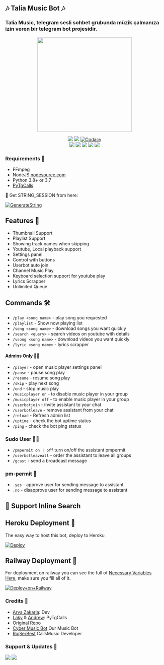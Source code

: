 <h2 align="centre">🎶 Talia Music Bot 🎶</h2>

### Talia Music, telegram sesli sohbet grubunda müzik çalmanıza izin veren bir telegram bot projesidir.
 <p align="center"><a href="https://t.me/CyberMusikBot"><img src="https://telegra.ph/file/a884f8f101263a935b154.jpg" width="300"></a></p>
<p align="center">
    <a href="https://www.python.org/" alt="made-with-python"> <img src="https://img.shields.io/badge/Made%20with-Python-black.svg?style=flat-square&logo=python&logoColor=blue&color=red" /></a>
    <a href="https://github.com/aryazakaria01/CBMusicBot/graphs/commit-activity" alt="Maintenance"> <img src="https://img.shields.io/badge/Maintained%3F-yes-red.svg?style=flat-square" /></a>
    <a href="https://app.codacy.com/gh/aryazakaria01/CBMusicBot/dashboard"> <img src="https://img.shields.io/codacy/grade/a723cb464d5a4d25be3152b5d71de82d?color=red&logo=codacy&style=flat-square" alt="Codacy" /></a><br>
    <a href="https://github.com/aryazakaria01/CBMusicBot"> <img src="https://img.shields.io/github/repo-size/aryazakaria01/CBMusicBot?color=red&logo=github&logoColor=blue&style=flat-square" /></a>
    <a href="https://github.com/aryazakaria01/CBMusicBot/commits/main"> <img src="https://img.shields.io/github/last-commit/aryazakaria01/CBMusicBot?color=red&logo=github&logoColor=blue&style=flat-square" /></a>
    <a href="https://github.com/aryazakaria01/CBMusicBot/issues"> <img src="https://img.shields.io/github/issues/aryazakaria01/CBMusicBot?color=red&logo=github&logoColor=blue&style=flat-square" /></a>
    <a href="https://github.com/aryazakaria01/CBMusicBot/network/members"> <img src="https://img.shields.io/github/forks/aryazakaria01/CBMusicBot?color=red&logo=github&logoColor=blue&style=flat-square" /></a>  
    <a href="https://github.com/aryazakaria01/CBMusicBot/network/members"> <img src="https://img.shields.io/github/stars/aryazakaria01/CBMusicBot?color=red&logo=github&logoColor=blue&style=flat-square" /></a>  
</p>

<h3>Requirements 📝</h3>

- FFmpeg
- NodeJS [nodesource.com](https://nodesource.com/)
- Python 3.8+ or 3.7
- [PyTgCalls](https://github.com/pytgcalls/pytgcalls)

🧪 Get STRING_SESSION from here:

[![GenerateString](https://img.shields.io/badge/repl.it-generateString-yellowgreen)](https://replit.com/@levinalab/StringSession#main.py)

## Features 🔮

- Thumbnail Support
- Playlist Support
- Showing track names when skipping
- Youtube, Local playback support
- Settings panel
- Control with buttons
- Userbot auto join
- Channel Music Play
- Keyboard selection support for youtube play
- Lyrics Scrapper
- Unlimited Queue

## Commands 🛠

- `/play <song name>` - play song you requested
- `/playlist` - Show now playing list
- `/song <song name>` - download songs you want quickly
- `/search <query>` - search videos on youtube with details
- `/vsong <song name>` - download videos you want quickly
- `/lyric <song name>` - lyrics scrapper

#### Admins Only 👷‍♂️
- `/player` - open music player settings panel
- `/pause` - pause song play
- `/resume` - resume song play
- `/skip` - play next song
- `/end` - stop music play
- `/musicplayer on` - to disable music player in your group
- `/musicplayer off` - to enable music player in your group
- `/userbotjoin` - invite assistant to your chat
- `/userbotleave` - remove assistant from your chat
- `/reload` - Refresh admin list
- `/uptime` - check the bot uptime status
- `/ping` - check the bot ping status

### Sudo User 🧙‍♂️
- `/pmpermit on | off` turn on/off the assistant pmpermit
- `/userbotleaveall` - order the assistant to leave all groups
- `/gcast` - send a broadcast message

### pm-permit 💬
- `.yes` - approve user for sending message to assistant
- `.no` - disapprove user for sending message to assistant

## 🔎 Support Inline Search

## Heroku Deployment 💜
The easy way to host this bot, deploy to Heroku

[![Deploy](https://www.herokucdn.com/deploy/button.svg)](https://heroku.com/deploy?template=https://github.com/aryazakaria01/CBMusicBot)

## Railway Deployment 🚄
For deployment on railway you can see the full of [Necessary Variables Here](https://github.com/aryazakaria01/CBMusicBot/blob/main/example.env), make sure you fill all of it.

[![Deploy+on+Railway](https://railway.app/button.svg)](https://railway.app/new/template?template=https://github.com/aryazakaria01/CBMusicBot&envs=SESSION_NAME,BOT_TOKEN,BOT_USERNAME,BOT_NAME,GROUP_SUPPORT,ASSISTANT_NAME,OWNER_NAME,BG_IMAGE,UPDATES_CHANNEL,API_ID,API_HASH,PMPERMIT,SUDO_USERS,DURATION_LIMIT,THUMB_IMG)

### Credits 💖
- [Arya Zakaria](https://github.com/aryazakaria01): Dev
- [Laky](https://github.com/Laky-64) & [Andrew](https://github.com/AndrewLaneX): PyTgCalls
- [Original Repo](https://github.com/suprojects/CallsMusic)
- [Cyber Music Bot](https://t.me/CyberMusikBot) Our Music Bot
- [RojSerBest](https://github.com/rojserbest) CallsMusic Developer

### Support & Updates 🎑
<a href="https://t.me/CyberSupportGroup"><img src="https://img.shields.io/badge/Join-Group%20Support-blue.svg?style=for-the-badge&logo=Telegram"></a> <a href="https://t.me/CyberMusicProject"><img src="https://img.shields.io/badge/Join-Updates%20Channel-blue.svg?style=for-the-badge&logo=Telegram"></a>
